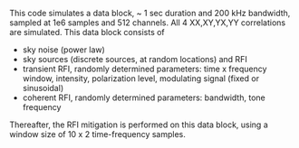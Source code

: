This code simulates a data block, ~ 1 sec duration and 200 kHz bandwidth, sampled at 1e6 samples and 512 channels. All 4 XX,XY,YX,YY correlations are simulated. This data block consists of


  * sky noise (power law)
  * sky sources (discrete sources, at random locations)
and RFI
  * transient RFI, randomly determined parameters: time x frequency window, intensity, polarization level, modulating signal (fixed or sinusoidal)
  * coherent RFI, randomly determined parameters: bandwidth, tone frequency


Thereafter, the RFI mitigation is performed on this data block, using a window size of 10 x 2 time-frequency samples.
